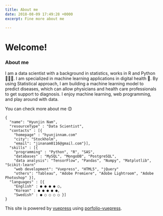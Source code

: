 ```yaml
---
title: About me
date: 2018-08-09 17:49:28 +0000
excerpt: Fine more about me

---
```

# Welcome!

### About me
I am a data scientist with a background in statistics, works in R and Python 👩🏻‍💻. I am specialized in machine learning applications in digital health 💊. By using Statistical approach, I am building a machine learning model to predict diseases, which can allow physicians and health care professionals to get support to diagnosis. I enjoy machine learning, web programming, and play around with data.


You can check more about me 😊



    {
      "name": "Hyunjin Nam",
      "resourceType" : "Data Scientist",
      "contacts" : [{ 
        "homepage" : "hyunjinnam.com"
        "city": "Stockholm",
        "email": "jinanam0116@gmail.com"}],
      "skills" : [{
        "programming" : "Python", "R", "SAS",
        "databases" : "MySQL", "MongoDB", "PostgreSQL",
        "data analysis": "TensorFlow", "Pandas", "Numpy", "Matplotlib", "Scikit-learn"
        "web development": "Vuepress", "HTML5", "jQuery"
        "others": "Tableau", "Adobe Premiere", "Adobe Lightroom", "Adobe Photoshop" }],
      "languages" : [{
        "English" : ● ● ● ● ○,
        "Korean" : ● ● ● ● ●,
        "Swedish" : ● ○ ○ ○ ○ }]
    }


This site is powered by [vuepress](https://vuepress.vuejs.org/) using [porfolio-vuepress](https://github.com/forestryio/portfolio-vuepress).

